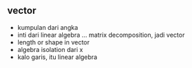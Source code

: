 ## vector
- kumpulan dari angka
- inti dari linear algebra ... matrix decomposition, jadi vector
- length or shape in vector
- algebra isolation dari x
- kalo garis, itu linear algebra